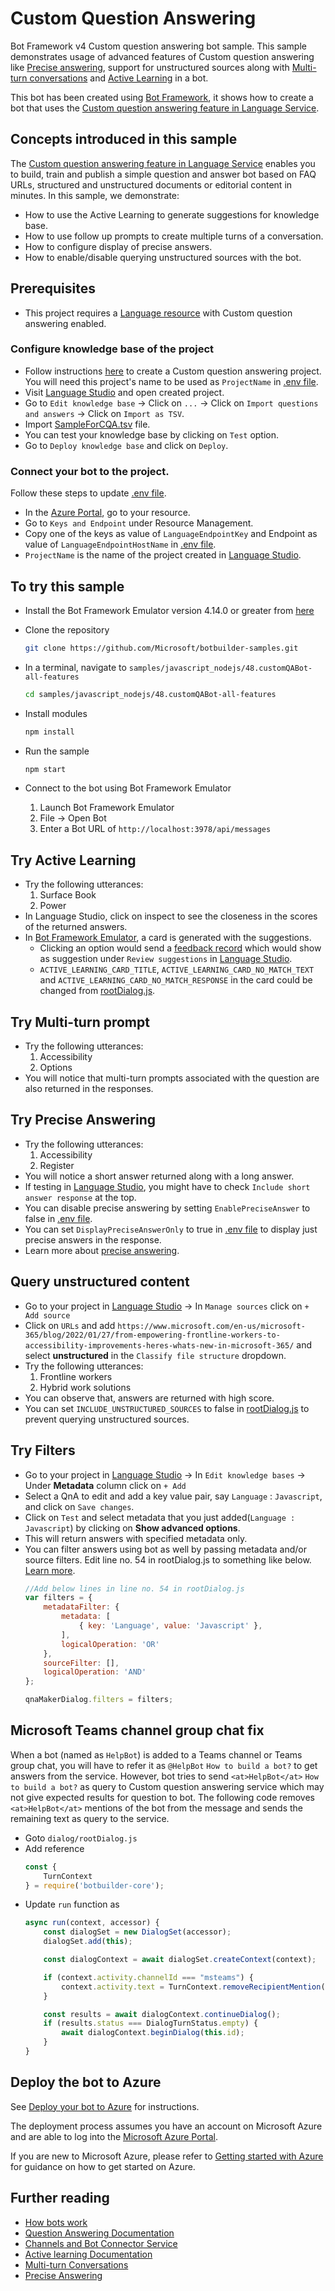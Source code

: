 # Custom Question Answering

Bot Framework v4 Custom question answering bot sample. This sample demonstrates usage of advanced features of Custom question answering like [Precise answering][PA], support for unstructured sources along with [Multi-turn conversations][MT] and [Active Learning][AL] in a bot.

This bot has been created using [Bot Framework][BF], it shows how to create a bot that uses the [Custom question answering feature in Language Service][LS].

## Concepts introduced in this sample
The [Custom question answering feature in Language Service][LS] enables you to build, train and publish a simple question and answer bot based on FAQ URLs, structured and unstructured documents or editorial content in minutes. In this sample, we demonstrate:
- How to use the Active Learning to generate suggestions for knowledge base.
- How to use follow up prompts to create multiple turns of a conversation.
- How to configure display of precise answers.
- How to enable/disable querying unstructured sources with the bot.

## Prerequisites
- This project requires a [Language resource](https://aka.ms/create-language-resource) with Custom question answering enabled.

### Configure knowledge base of the project
- Follow instructions [here][Quickstart] to create a Custom question answering project. You will need this project's name to be used as `ProjectName` in [.env file](.env).
- Visit [Language Studio][LS] and open created project.
- Go to `Edit knowledge base` -> Click on `...` -> Click on `Import questions and answers` -> Click on `Import as TSV`.
- Import [SampleForCQA.tsv](cognitiveModels/SampleForCQA.tsv) file.
- You can test your knowledge base by clicking on `Test` option.
- Go to `Deploy knowledge base` and click on `Deploy`.

### Connect your bot to the project.
Follow these steps to update [.env file](.env).
- In the [Azure Portal][Azure], go to your resource.
- Go to `Keys and Endpoint` under Resource Management.
- Copy one of the keys as value of `LanguageEndpointKey` and Endpoint as value of `LanguageEndpointHostName` in [.env file](.env).
- `ProjectName` is the name of the project created in [Language Studio][LS].

## To try this sample

- Install the Bot Framework Emulator version 4.14.0 or greater from [here][BFE]
- Clone the repository
    ```bash
    git clone https://github.com/Microsoft/botbuilder-samples.git
    ```

- In a terminal, navigate to `samples/javascript_nodejs/48.customQABot-all-features`
    ```bash
    cd samples/javascript_nodejs/48.customQABot-all-features
    ```

- Install modules
    ```bash
    npm install
    ```

- Run the sample
    ```bash
    npm start
    ```
- Connect to the bot using Bot Framework Emulator
  1) Launch Bot Framework Emulator
  2) File -> Open Bot
  3) Enter a Bot URL of `http://localhost:3978/api/messages`
  
## Try Active Learning
- Try the following utterances:
  1) Surface Book
  2) Power
- In Language Studio, click on inspect to see the closeness in the scores of the returned answers.
- In [Bot Framework Emulator][BFE], a card is generated with the suggestions.
  - Clicking an option would send a [feedback record](https://docs.microsoft.com/en-us/rest/api/cognitiveservices/questionanswering/question-answering-projects/add-feedback) which would show as suggestion under `Review suggestions` in [Language Studio][LS].
  - `ACTIVE_LEARNING_CARD_TITLE`, `ACTIVE_LEARNING_CARD_NO_MATCH_TEXT` and `ACTIVE_LEARNING_CARD_NO_MATCH_RESPONSE` in the card could be changed from [rootDialog.js](dialogs/rootDialog.js).

## Try Multi-turn prompt
- Try the following utterances:
  1) Accessibility
  2) Options
- You will notice that multi-turn prompts associated with the question are also returned in the responses.

## Try Precise Answering
- Try the following utterances:
  1) Accessibility
  2) Register
- You will notice a short answer returned along with a long answer.
- If testing in [Language Studio][LS], you might have to check `Include short answer response` at the top.
- You can disable precise answering by setting `EnablePreciseAnswer` to false in [.env file](.env).
- You can set `DisplayPreciseAnswerOnly` to true in [.env file](.env) to display just precise answers in the response.
- Learn more about [precise answering][PA].

## Query unstructured content
- Go to your project in [Language Studio][LS] -> In `Manage sources` click on `+ Add source`
- Click on `URLs` and add `https://www.microsoft.com/en-us/microsoft-365/blog/2022/01/27/from-empowering-frontline-workers-to-accessibility-improvements-heres-whats-new-in-microsoft-365/` and select **unstructured** in the `Classify file structure` dropdown.
- Try the following utterances:
  1) Frontline workers
  2) Hybrid work solutions
- You can observe that, answers are returned with high score.
- You can set `INCLUDE_UNSTRUCTURED_SOURCES` to false in [rootDialog.js](dialogs/rootDialog.js) to prevent querying unstructured sources.

## Try Filters
- Go to your project in [Language Studio][LS] -> In `Edit knowledge bases` -> Under **Metadata** column click on `+ Add`
- Select a QnA to edit and add a key value pair, say `Language` : `Javascript`, and click on `Save changes`.
- Click on `Test` and select metadata that you just added(`Language : Javascript`) by clicking on **Show advanced options**.
- This will return answers with specified metadata only.
- You can filter answers using bot as well by passing metadata and/or source filters. Edit line no. 54 in rootDialog.js to something like below. [Learn more](https://docs.microsoft.com/en-us/rest/api/cognitiveservices/questionanswering/question-answering/get-answers#queryfilters).
    ```js
    //Add below lines in line no. 54 in rootDialog.js
    var filters = {
        metadataFilter: {
            metadata: [
                { key: 'Language', value: 'Javascript' },
            ],
            logicalOperation: 'OR'
        },
        sourceFilter: [],
        logicalOperation: 'AND'
    };

    qnaMakerDialog.filters = filters;
    ```    

## Microsoft Teams channel group chat fix
When a bot (named as `HelpBot`) is added to a Teams channel or Teams group chat, you will have to refer it as `@HelpBot` `How to build a bot?` to get answers from the service.
However, bot tries to send `<at>HelpBot</at>` `How to build a bot?` as query to Custom question answering service which may not give expected results for question to bot. The following code removes `<at>HelpBot</at>` mentions of the bot from the message and sends the remaining text as query to the service.
- Goto `dialog/rootDialog.js`
- Add reference
    ```js
    const {
        TurnContext
    } = require('botbuilder-core');
    ```
- Update `run` function as
    ```js
    async run(context, accessor) {
        const dialogSet = new DialogSet(accessor);
        dialogSet.add(this);

        const dialogContext = await dialogSet.createContext(context);

        if (context.activity.channelId === "msteams") {
            context.activity.text = TurnContext.removeRecipientMention(context.request);
        }

        const results = await dialogContext.continueDialog();
        if (results.status === DialogTurnStatus.empty) {
            await dialogContext.beginDialog(this.id);
        }
    }
    ```

## Deploy the bot to Azure
See [Deploy your bot to Azure][50] for instructions.

The deployment process assumes you have an account on Microsoft Azure and are able to log into the [Microsoft Azure Portal][Azure].

If you are new to Microsoft Azure, please refer to [Getting started with Azure][70] for guidance on how to get started on Azure.

## Further reading
- [How bots work][90]
- [Question Answering Documentation](https://docs.microsoft.com/en-us/azure/cognitive-services/language-service/question-answering/overview)
- [Channels and Bot Connector Service](https://docs.microsoft.com/en-us/azure/bot-service/bot-concepts?view=azure-bot-service-4.0)
- [Active learning Documentation][AL]
- [Multi-turn Conversations][MT]
- [Precise Answering][PA]

[50]: https://docs.microsoft.com/en-us/azure/bot-service/bot-builder-howto-deploy-azure?view=azure-bot-service-4.0
[70]: https://azure.microsoft.com/get-started/
[90]: https://docs.microsoft.com/en-us/azure/bot-service/bot-builder-basics?view=azure-bot-service-4.0
[100]: https://docs.microsoft.com/en-us/azure/bot-service/bot-service-overview-introduction?view=azure-bot-service-4.0
[110]: https://docs.microsoft.com/en-us/azure/bot-service/?view=azure-bot-service-4.0
[140]: https://portal.azure.com

[LS]: https://language.cognitive.azure.com/
[MT]: https://docs.microsoft.com/en-us/azure/cognitive-services/language-service/question-answering/tutorials/guided-conversations
[AL]: https://docs.microsoft.com/en-us/azure/cognitive-services/language-service/question-answering/tutorials/active-learning
[PA]: https://docs.microsoft.com/en-us/azure/cognitive-services/language-service/question-answering/concepts/precise-answering
[BF]: https://dev.botframework.com/
[Quickstart]: https://docs.microsoft.com/en-us/azure/cognitive-services/language-service/question-answering/quickstart/sdk
[Azure]: https://portal.azure.com/
[BFE]: https://github.com/Microsoft/BotFramework-Emulator/releases